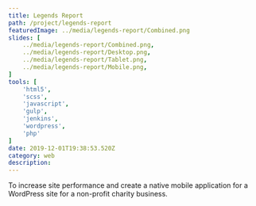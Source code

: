 ```yaml
---
title: Legends Report
path: /project/legends-report
featuredImage: ../media/legends-report/Combined.png
slides: [
    ../media/legends-report/Combined.png,
    ../media/legends-report/Desktop.png,
    ../media/legends-report/Tablet.png,
    ../media/legends-report/Mobile.png,
]
tools: [
    'html5',
    'scss',
    'javascript',
    'gulp',
    'jenkins',
    'wordpress',
    'php'
]
date: 2019-12-01T19:38:53.520Z
category: web
description:
---
```


To increase site performance and create a native mobile application for a WordPress site for a non-profit charity business.
